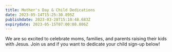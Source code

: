 ```yaml
---
title: Mother's Day & Child Dedications
date: 2023-05-14T15:25:30.895Z
publishdate: 2023-03-28T15:10:48.683Z
expirydate: 2023-05-15T07:00:08.806Z
---
```

We are so excited to celebrate moms, families, and parents raising their kids with Jesus. Join us and if you want to dedicate your child sign-up below!
